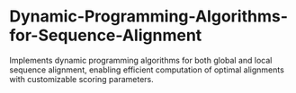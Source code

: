 # Dynamic-Programming-Algorithms-for-Sequence-Alignment
Implements dynamic programming algorithms for both global and local sequence alignment, enabling efficient computation of optimal alignments with customizable scoring parameters.
